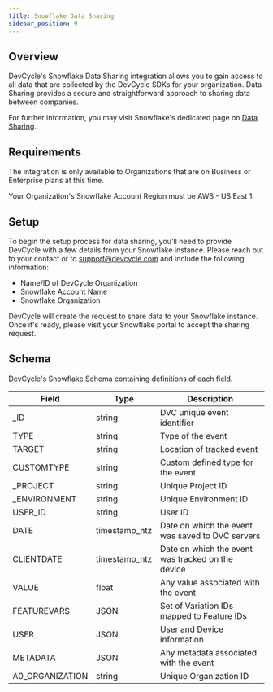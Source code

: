 ```yaml
---
title: Snowflake Data Sharing
sidebar_position: 9
---
```


## Overview

DevCycle's Snowflake Data Sharing integration allows you to gain access to all data that are collected by the DevCycle SDKs for your organization. Data Sharing provides a secure and straightforward approach to sharing data between companies.

For further information, you may visit Snowflake's dedicated page on [Data Sharing](https://docs.snowflake.com/en/user-guide/data-sharing-intro).


## Requirements

The integration is only available to Organizations that are on Business or Enterprise plans at this time.

Your Organization's Snowflake Account Region must be AWS - US East 1.


## Setup

To begin the setup process for data sharing, you'll need to provide DevCycle with a few details from your Snowflake instance. Please reach out to your contact or to support@devcycle.com and include the following information:

- Name/ID of DevCycle Organization
- Snowflake Account Name
- Snowflake Organization

DevCycle will create the request to share data to your Snowflake instance. Once it's ready, please visit your Snowflake portal to accept the sharing request.


## Schema

DevCycle's Snowflake Schema containing definitions of each field.

| Field | Type | Description |
| - | - | - |
| _ID | string | DVC unique event identifier |
| TYPE | string | Type of the event |
| TARGET | string | Location of tracked event |
| CUSTOMTYPE | string | Custom defined type for the event |
| _PROJECT | string | Unique Project ID |
| _ENVIRONMENT | string | Unique Environment ID |
| USER_ID | string | User ID |
| DATE | timestamp_ntz | Date on which the event was saved to DVC servers |
| CLIENTDATE | timestamp_ntz | Date on which the event was tracked on the device |
| VALUE | float | Any value associated with the event |
| FEATUREVARS | JSON | Set of Variation IDs mapped to Feature IDs |
| USER | JSON | User and Device information |
| METADATA | JSON | Any metadata associated with the event |
| A0_ORGANIZATION | string | Unique Organization ID |
